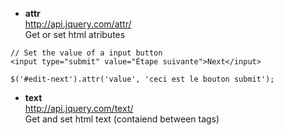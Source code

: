 * **attr**  
http://api.jquery.com/attr/    
Get or set html atributes 
```
// Set the value of a input button
<input type=​"submit" value=​"Étape suivante">​Next​</input>​

$('#edit-next').attr('value', 'ceci est le bouton submit');
```

* **text**   
http://api.jquery.com/text/   
Get and set html text (contaiend between tags)   